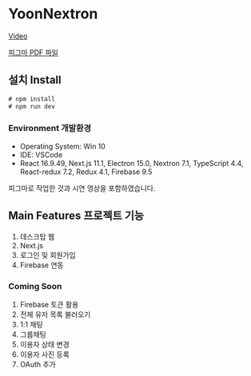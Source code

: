 # YoonNextron

[Video](https://user-images.githubusercontent.com/85688551/143830691-8d7d1ac8-b3bb-4567-a95f-60620241f7fe.mp4)

[피그마 PDF 파일](https://github.com/yoondev83/YoonSeoulCrimeFront/files/7616540/Figma_Assignment.pdf)

## 설치 Install

```javascript
# npm install
# npm run dev
```

### Environment 개발환경
+ Operating System: Win 10
+ IDE: VSCode
+ React 16.9.49, Next.js 11.1, Electron 15.0, Nextron 7.1, TypeScript 4.4, React-redux 7.2, Redux 4.1, Firebase 9.5


피그마로 작업한 것과 시연 영상을 포함하였습니다.

## Main Features 프로젝트 기능
1. 데스크탑 웹
2. Next.js
3. 로그인 및 회원가입
4. Firebase 연동

### Coming Soon
1. Firebase 토큰 활용
2. 전체 유저 목록 불러오기
3. 1:1 채팅
4. 그룹채팅
5. 이용자 상태 변경
6. 이용자 사진 등록
7. OAuth 추가
        
